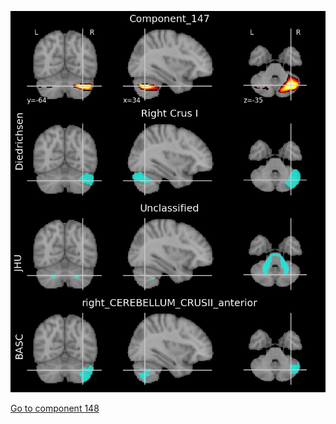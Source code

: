 ![147](preliminary/147.jpg "Component 147")

[Go to component 148](https://parietal-inria.github.io/MODL_atlas/256/148 "Component 148")
